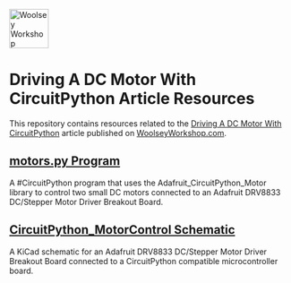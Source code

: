 <a href="https://www.woolseyworkshop.com"><img src="https://www.woolseyworkshop.com/wp-content/uploads/WWSLogoTitleLines.png" alt="Woolsey Workshop" height="70"></a>

# Driving A DC Motor With CircuitPython Article Resources
This repository contains resources related to the [Driving A DC Motor With CircuitPython](https://www.woolseyworkshop.com/2022/07/25/driving-a-dc-motor-with-circuitpython/) article published on [WoolseyWorkshop.com](https://www.woolseyworkshop.com).

## [motors.py Program](motors.py)
A #CircuitPython program that uses the Adafruit_CircuitPython_Motor library to control two small DC motors connected to an Adafruit DRV8833 DC/Stepper Motor Driver Breakout Board.

## [CircuitPython_MotorControl Schematic](CircuitPython_MotorControl)
A KiCad schematic for an Adafruit DRV8833 DC/Stepper Motor Driver Breakout Board connected to a CircuitPython compatible microcontroller board.
